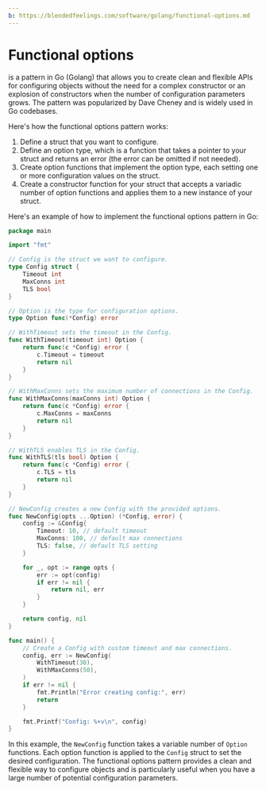 ```yaml
---
b: https://blendedfeelings.com/software/golang/functional-options.md
---
```


# Functional options 
is a pattern in Go (Golang) that allows you to create clean and flexible APIs for configuring objects without the need for a complex constructor or an explosion of constructors when the number of configuration parameters grows. The pattern was popularized by Dave Cheney and is widely used in Go codebases.

Here's how the functional options pattern works:

1. Define a struct that you want to configure.
2. Define an option type, which is a function that takes a pointer to your struct and returns an error (the error can be omitted if not needed).
3. Create option functions that implement the option type, each setting one or more configuration values on the struct.
4. Create a constructor function for your struct that accepts a variadic number of option functions and applies them to a new instance of your struct.

Here's an example of how to implement the functional options pattern in Go:

```go
package main

import "fmt"

// Config is the struct we want to configure.
type Config struct {
    Timeout int
    MaxConns int
    TLS bool
}

// Option is the type for configuration options.
type Option func(*Config) error

// WithTimeout sets the timeout in the Config.
func WithTimeout(timeout int) Option {
    return func(c *Config) error {
        c.Timeout = timeout
        return nil
    }
}

// WithMaxConns sets the maximum number of connections in the Config.
func WithMaxConns(maxConns int) Option {
    return func(c *Config) error {
        c.MaxConns = maxConns
        return nil
    }
}

// WithTLS enables TLS in the Config.
func WithTLS(tls bool) Option {
    return func(c *Config) error {
        c.TLS = tls
        return nil
    }
}

// NewConfig creates a new Config with the provided options.
func NewConfig(opts ...Option) (*Config, error) {
    config := &Config{
        Timeout: 10, // default timeout
        MaxConns: 100, // default max connections
        TLS: false, // default TLS setting
    }

    for _, opt := range opts {
        err := opt(config)
        if err != nil {
            return nil, err
        }
    }

    return config, nil
}

func main() {
    // Create a Config with custom timeout and max connections.
    config, err := NewConfig(
        WithTimeout(30),
        WithMaxConns(50),
    )
    if err != nil {
        fmt.Println("Error creating config:", err)
        return
    }

    fmt.Printf("Config: %+v\n", config)
}
```

In this example, the `NewConfig` function takes a variable number of `Option` functions. Each option function is applied to the `Config` struct to set the desired configuration. The functional options pattern provides a clean and flexible way to configure objects and is particularly useful when you have a large number of potential configuration parameters.